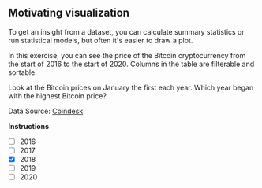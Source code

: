 ## Motivating visualization
To get an insight from a dataset, you can calculate summary statistics or run statistical models, but often it's easier to draw a plot.

In this exercise, you can see the price of the Bitcoin cryptocurrency from the start of 2016 to the start of 2020. Columns in the table are filterable and sortable.

Look at the Bitcoin prices on January the first each year. Which year began with the highest Bitcoin price?

Data Source: [Coindesk](https://www.coindesk.com/price/bitcoin)

**Instructions**

- [ ] 2016
- [ ] 2017
- [x] 2018
- [ ] 2019
- [ ] 2020